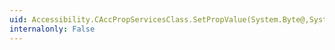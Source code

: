 ```yaml
---
uid: Accessibility.CAccPropServicesClass.SetPropValue(System.Byte@,System.UInt32,System.Guid,System.Object)
internalonly: False
---
```

